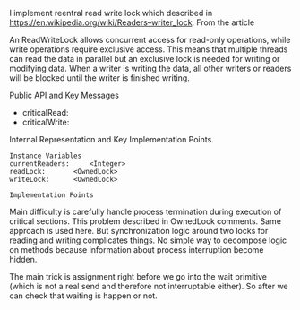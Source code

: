 I implement reentral read write lock which described in 
https://en.wikipedia.org/wiki/Readers–writer_lock. From the article

An ReadWriteLock allows concurrent access for read-only operations, while write operations require exclusive access. This means that multiple threads can read the data in parallel but an exclusive lock is needed for writing or modifying data. When a writer is writing the data, all other writers or readers will be blocked until the writer is finished writing.

Public API and Key Messages

- criticalRead:  
- criticalWrite:
 
Internal Representation and Key Implementation Points.

    Instance Variables
	currentReaders:		<Integer>
	readLock:		<OwnedLock>
	writeLock:		<OwnedLock>

    Implementation Points

Main difficulty is carefully  handle process termination during execution of critical sections. This problem described in OwnedLock comments. Same approach is used here. But synchronization logic around two locks for reading and writing complicates things. No simple way to decompose logic on methods because information about process interruption become hidden.

The main trick is assignment right before we go into the wait primitive (which is not a real send and therefore not interruptable either). So after we can check that waiting is happen or not.